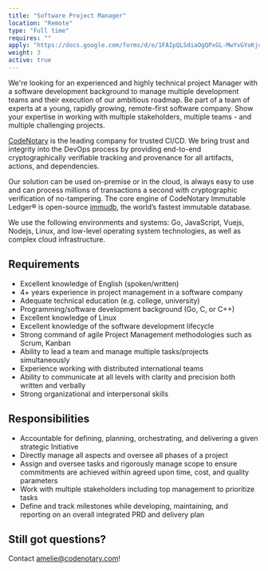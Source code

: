 ```yaml
---
title: "Software Project Manager"
location: "Remote" 
type: "Full time" 
requires: "" 
apply: "https://docs.google.com/forms/d/e/1FAIpQLSdiaOgQPxGL-MwYvGYoKjcRUyTQGGtXsC7PEc4-P42CSeOHtA/viewform?usp=sf_link"
weight: 3
active: true
---
```


We're looking for an experienced and highly technical project Manager with a software development background to
manage multiple development teams and their execution of our ambitious roadmap. Be part of a team of experts at a young, rapidly growing, remote-first software company. Show your expertise in working with multiple stakeholders, multiple teams - and multiple challenging projects.

[CodeNotary](https://codenotary.com/) is the leading company for trusted CI/CD. We bring trust and integrity into the DevOps process by providing end-to-end cryptographically verifiable tracking and provenance for all artifacts, actions, and dependencies.

Our solution can be used on-premise or in the cloud, is always easy to use and can process millions of transactions a second with cryptographic verification of no-tampering. The core engine of CodeNotary Immutable Ledger® is open-source [immudb](https://codenotary.com/technologies/immudb/), the world’s fastest immutable database.

We use the following environments and systems: Go, JavaScript, Vuejs, Nodejs, Linux, and low-level operating system technologies, as well as complex cloud infrastructure.


## Requirements

- Excellent knowledge of English (spoken/written)
- 4+ years experience in project management in a software company
- Adequate technical education (e.g. college, university)
- Programming/software development background (Go, C, or C++)
- Excellent knowledge of Linux
- Excellent knowledge of the software development lifecycle
- Strong command of agile Project Management methodologies such as Scrum, Kanban
- Ability to lead a team and manage multiple tasks/projects simultaneously
- Experience working with distributed international teams
- Ability to communicate at all levels with clarity and precision both written and verbally
- Strong organizational and interpersonal skills 

## Responsibilities

- Accountable for defining, planning, orchestrating, and delivering a given strategic
Initiative
- Directly manage all aspects and oversee all phases of a project
- Assign and oversee tasks and rigorously manage scope to ensure commitments are achieved within agreed upon time, cost, and quality parameters
- Work with multiple stakeholders including top management to prioritize tasks
- Define and track milestones while developing, maintaining, and reporting on an overall integrated PRD and delivery plan

## Still got questions?

Contact [amelie@codenotary.com](mailto:amelie@codenotary.com?subject=[Hiring][Software-Project-Manager])!
